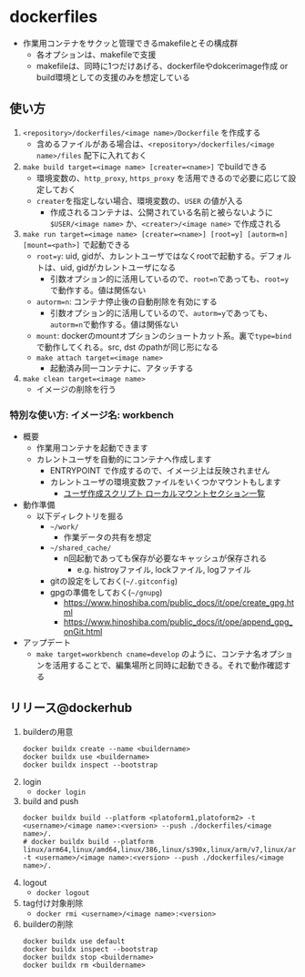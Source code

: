 dockerfiles
===

* 作業用コンテナをサクッと管理できるmakefileとその構成群
	* 各オプションは、makefileで支援
	* makefileは、同時に1つだけあげる、dockerfileやdokcerimage作成 or build環境としての支援のみを想定している

## 使い方

1. `<repository>/dockerfiles/<image name>/Dockerfile` を作成する
	* 含めるファイルがある場合は、`<repository>/dockerfiles/<image name>/files` 配下に入れておく
2. `make build target=<image name> [creater=<name>]` でbuildできる
	* 環境変数の、`http_proxy`, `https_proxy` を活用できるので必要に応じて設定しておく
	* `creater`を指定しない場合、環境変数の、`USER` の値が入る
		* 作成されるコンテナは、公開されている名前と被らないように`$USER/<image name>` か、`<creater>/<image name>` で作成される
3. `make run target=<image name> [creater=<name>] [root=y] [autorm=n] [mount=<path>]` で起動できる
	* `root=y`: uid, gidが、カレントユーザではなくrootで起動する。デフォルトは、uid, gidがカレントユーザになる
		* 引数オプション的に活用しているので、`root=n`であっても、`root=y`で動作する。値は関係ない
	* `autorm=n`: コンテナ停止後の自動削除を有効にする
		* 引数オプション的に活用しているので、`autorm=y`であっても、`autorm=n`で動作する。値は関係ない
	* `mount`: dockerのmountオプションのショートカット系。裏で`type=bind`で動作してくれる。src, dst のpathが同じ形になる
	* `make attach target=<image name>`
		* 起動済み同一コンテナに、アタッチする
4. `make clean target=<image name>`
	* イメージの削除を行う

### 特別な使い方: イメージ名: workbench

* 概要
	* 作業用コンテナを起動できます
	* カレントユーザを自動的にコンテナへ作成します
		* ENTRYPOINT で作成するので、イメージ上は反映されません
		* カレントユーザの環境変数ファイルをいくつかマウントもします
			* [ユーザ作成スクリプト ローカルマウントセクション一覧](../dockerfiles/workbench/add_local_user.sh#L33)
* 動作準備
	* 以下ディレクトリを掘る
		* `~/work/`
			* 作業データの共有を想定
		* `~/shared_cache/`
			* n回起動であっても保存が必要なキャッシュが保存される
				* e.g. histroyファイル, lockファイル, logファイル
		* gitの設定をしておく(`~/.gitconfig`)
		* gpgの準備をしておく(`~/gnupg`)
			* https://www.hinoshiba.com/public_docs/it/ope/create_gpg.html
			* https://www.hinoshiba.com/public_docs/it/ope/append_gpg_onGit.html
* アップデート
	* `make target=workbench cname=develop` のように、コンテナ名オプションを活用することで、編集場所と同時に起動できる。それで動作確認する

## リリース@dockerhub

1. builderの用意
	```
	docker buildx create --name <buildername>
	docker buildx use <buildername>
	docker buildx inspect --bootstrap
	```
2. login
	* `docker login`
3. build and push
	```
	docker buildx build --platform <platoform1,platoform2> -t <username>/<image name>:<version> --push ./dockerfiles/<image name>/.
	# docker buildx build --platform linux/arm64,linux/amd64,linux/386,linux/s390x,linux/arm/v7,linux/arm/v6 -t <username>/<image name>:<version> --push ./dockerfiles/<image name>/.
	```
4. logout
	* `docker logout`
1. tag付け対象削除
	* `docker rmi <username>/<image name>:<version>`
3. builderの削除
	```
	docker buildx use default
	docker buildx inspect --bootstrap
	docker buildx stop <buildername>
	docker buildx rm <buildername>
	```

